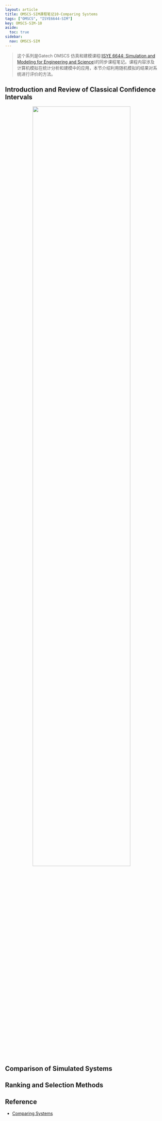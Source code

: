 ```yaml
---
layout: article
title: OMSCS-SIM课程笔记10-Comparing Systems
tags: ["OMSCS", "ISYE6644-SIM"]
key: OMSCS-SIM-10
aside:
  toc: true
sidebar:
  nav: OMSCS-SIM
---
```


> 这个系列是Gatech OMSCS 仿真和建模课程([ISYE 6644: Simulation and Modeling for Engineering and Science](https://omscs.gatech.edu/isye-6644-simulation-and-modeling-engineering-and-science))的同步课程笔记。课程内容涉及计算机模拟在统计分析和建模中的应用，本节介绍利用随机模拟的结果对系统进行评价的方法。
<!--more-->

## Introduction and Review of Classical Confidence Intervals

<div align=center>
<img src="https://i.imgur.com/EumBLyk.png" width="80%">
</div>

## Comparison of Simulated Systems

## Ranking and Selection Methods

## Reference

- [Comparing Systems](https://www2.isye.gatech.edu/~sman/courses/6644/Module10-ComparingSystems-201128.pdf)